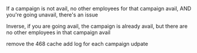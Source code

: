 If a campaign is not avail, no other employees for that campaign avail, AND you're going unavail, there's an issue

Inverse, if you are going avail, the campaign is already avail, but there are no other employees in that campaign avail

remove the 468 cache
add log for each campaign udpate